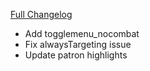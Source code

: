 [Full Changelog](https://github.com/enderneko/Cell/compare/r145-release...e362a2879d2c4c11de750e564fd56084cc89506b)

- Add togglemenu_nocombat
- Fix alwaysTargeting issue
- Update patron highlights
